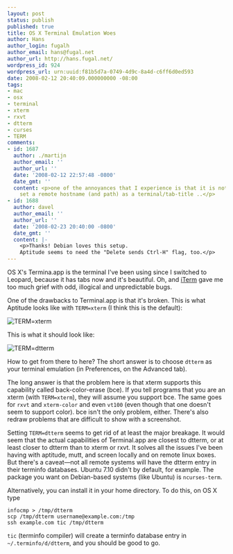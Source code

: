 ```yaml
---
layout: post
status: publish
published: true
title: OS X Terminal Emulation Woes
author: Hans
author_login: fugalh
author_email: hans@fugal.net
author_url: http://hans.fugal.net/
wordpress_id: 924
wordpress_url: urn:uuid:f81b5d7a-0749-4d9c-8a4d-c6ff6d0ed593
date: 2008-02-12 20:40:09.000000000 -08:00
tags:
- mac
- osx
- terminal
- xterm
- rxvt
- dtterm
- curses
- TERM
comments:
- id: 1687
  author: ./martijn
  author_email: ''
  author_url: ''
  date: '2008-02-12 22:57:48 -0800'
  date_gmt: ''
  content: <p>one of the annoyances that I experience is that it is not possible to
    set a remote hostname (and path) as a terminal/tab-title ..</p>
- id: 1688
  author: davel
  author_email: ''
  author_url: ''
  date: '2008-02-23 20:40:00 -0800'
  date_gmt: ''
  content: |-
    <p>Thanks! Debian loves this setup.
    Aptitude seems to need the "Delete sends Ctrl-H" flag, too.</p>
---
```

<p>OS X's Termina.app is the terminal I've been using since I switched to Leopard, because it has tabs now and it's beautiful. Oh, and <a href="http://iterm.sf.net">iTerm</a> gave me too much grief with odd, illogical and unpredictable bugs. </p>

<p>One of the drawbacks to Terminal.app is that it's broken. This is what Aptitude looks like with <code>TERM=xterm</code> (I think this is the default):</p>

<p><img src="/images/Terminal-xterm.png" alt="TERM=xterm"/></p>

<p>This is what it should look like:</p>

<p><img src="/images/Terminal-dtterm.png" alt="TERM=dtterm"/></p>

<p>How to get from there to here? The short answer is to choose <code>dtterm</code> as your terminal emulation (in Preferences, on the Advanced tab).</p>

<p>The long answer is that the problem here is that xterm supports this capability called back-color-erase (bce). If you tell programs that you are an xterm (with <code>TERM=xterm</code>), they will assume you support bce. The same goes for <code>rxvt</code> and <code>xterm-color</code> and even <code>vt100</code> (even though that one doesn't seem to support color). bce isn't the only problem, either. There's also redraw problems that are difficult to show with a screenshot.</p>

<p>Setting <code>TERM=dtterm</code> seems to get rid of at least the major breakage. It would seem that the actual capabilities of Terminal.app are closest to dtterm, or at least closer to dtterm than to xterm or rxvt. It solves all the issues I've been having with aptitude, mutt, and screen locally and on remote linux boxes. But there's a caveat—not all remote systems will have the dtterm entry in their terminfo databases. Ubuntu 7.10 didn't by default, for example. The package you want on Debian-based systems (like Ubuntu) is <code>ncurses-term</code>. </p>

<p>Alternatively, you can install it in your home directory. To do this, on OS X type</p>

<pre><code>infocmp &gt; /tmp/dtterm
scp /tmp/dtterm username@example.com:/tmp
ssh example.com tic /tmp/dtterm
</code></pre>

<p><code>tic</code> (terminfo compiler) will create a terminfo database entry in <code>~/.terminfo/d/dtterm</code>, and you should be good to go.</p>

